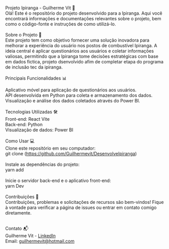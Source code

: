Projeto Ipiranga - Guilherme Vit 🚀 <br>
Olá! Este é o repositório do projeto desenvolvido para a Ipiranga. Aqui você encontrará informações e documentações relevantes sobre o projeto, bem como o código-fonte e instruções de como utilizá-lo.
<br>
<br>
Sobre o Projeto 🏁 <br>
Este projeto tem como objetivo fornecer uma solução inovadora para melhorar a experiência do usuário nos postos de combustível Ipiranga. A ideia central é aplicar questionários aos usuários e coletar informações valiosas, permitindo que a Ipiranga tome decisões estratégicas com base em dados fictica, projeto dsenvolvido afim de completar etapa do programa de inclusão tec da ipiranga.
<br>
<br>
Principais Funcionalidades 📊 <br>

Aplicativo móvel para aplicação de questionários aos usuários.<br>
API desenvolvida em Python para coleta e armazenamento dos dados.<br>
Visualização e análise dos dados coletados através do Power BI.<br>
<br>
Tecnologias Utilizadas 🛠️ <br>
Front-end: React Vite <br>
Back-end: Python <br>
Visualização de dados: Power BI<br> 
<br> 
Como Usar 💻<br>
Clone este repositório em seu computador: <br>
git clone (https://github.com/Guilhermevit/DesenvolveIpiranga) <br>
<br>
Instale as dependências do projeto:<br>
yarn add <br>
<br>
Inicie o servidor back-end e o aplicativo front-end: <br>
yarn Dev <br>
<br>
Contribuições 🤝 <br>
Contribuições, problemas e solicitações de recursos são bem-vindos! Fique à vontade para verificar a página de issues ou entrar em contato comigo diretamente. <br>
<br>

Contato 📬<br> 
Guilherme Vit - [LinkedIn](https://www.linkedin.com/in/guilherme-vit-639042231/) <br>
Email: guilhermevit@hotmail.com
